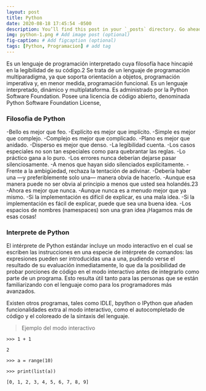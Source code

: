 ```yaml
---
layout: post
title: Python
date: 2020-08-18 17:45:54 -0500
description: You’ll find this post in your `_posts` directory. Go ahead and edit it and re-build the site to see your changes. # Add post description (optional)
img: python-1.png # Add image post (optional)
fig-caption: # Add figcaption (optional)
tags: [Python, Programacion] # add tag
---
```


Es un lenguaje de programación interpretado cuya filosofía hace hincapié en la legibilidad de su código.2​ Se trata de un lenguaje de programación multiparadigma, ya que soporta orientación a objetos, programación imperativa y, en menor medida, programación funcional. Es un lenguaje interpretado, dinámico y multiplataforma.
Es administrado por la Python Software Foundation. Posee una licencia de código abierto, denominada Python Software Foundation License,

### Filosofia de Python
-Bello es mejor que feo.
-Explícito es mejor que implícito.
-Simple es mejor que complejo.
-Complejo es mejor que complicado.
-Plano es mejor que anidado.
-Disperso es mejor que denso.
-La legibilidad cuenta.
-Los casos especiales no son tan especiales como para quebrantar las reglas.
-Lo práctico gana a lo puro.
-Los errores nunca deberían dejarse pasar silenciosamente.
-A menos que hayan sido silenciados explícitamente.
-Frente a la ambigüedad, rechaza la tentación de adivinar.
-Debería haber una —y preferiblemente solo una— manera obvia de hacerlo.
-Aunque esa manera puede no ser obvia al principio a menos que usted sea holandés.23​
-Ahora es mejor que nunca.
-Aunque nunca es a menudo mejor que ya mismo.
-Si la implementación es difícil de explicar, es una mala idea.
-Si la implementación es fácil de explicar, puede que sea una buena idea.
-Los espacios de nombres (namespaces) son una gran idea ¡Hagamos más de esas cosas!

### Interprete de Python
El intérprete de Python estándar incluye un modo interactivo en el cual se escriben las instrucciones en una especie de intérprete de comandos: las expresiones pueden ser introducidas una a una, pudiendo verse el resultado de su evaluación inmediatamente, lo que da la posibilidad de probar porciones de código en el modo interactivo antes de integrarlo como parte de un programa. Esto resulta útil tanto para las personas que se están familiarizando con el lenguaje como para los programadores más avanzados.

Existen otros programas, tales como IDLE, bpython o IPython que añaden funcionalidades extra al modo interactivo, como el autocompletado de código y el coloreado de la sintaxis del lenguaje.

> Ejemplo del modo interactivo

    >>> 1 + 1
    
    2
    
    >>> a = range(10)
    
    >>> print(list(a))
    
    [0, 1, 2, 3, 4, 5, 6, 7, 8, 9]
    

